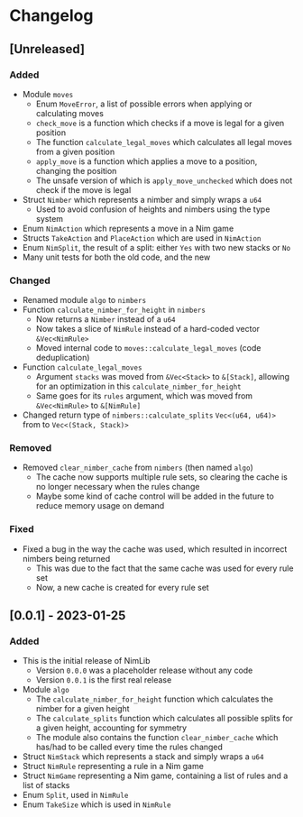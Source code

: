 # Changelog

## [Unreleased]

### Added

- Module `moves`
  - Enum `MoveError`, a list of possible errors when applying or calculating moves
  - `check_move` is a function which checks if a move is legal for a given position
  - The function `calculate_legal_moves` which calculates all legal moves from a given position
  - `apply_move` is a function which applies a move to a position, changing the position
  - The unsafe version of which is `apply_move_unchecked` which does not check if the move is legal
- Struct `Nimber` which represents a nimber and simply wraps a `u64`
  - Used to avoid confusion of heights and nimbers using the type system
- Enum `NimAction` which represents a move in a Nim game
- Structs `TakeAction` and `PlaceAction` which are used in `NimAction`
- Enum `NimSplit`, the result of a split: either `Yes` with two new stacks or `No`
- Many unit tests for both the old code, and the new

### Changed

- Renamed module `algo` to `nimbers`
- Function `calculate_nimber_for_height` in `nimbers`
  - Now returns a `Nimber` instead of a `u64`
  - Now takes a slice of `NimRule` instead of a hard-coded vector `&Vec<NimRule>`
  - Moved internal code to `moves::calculate_legal_moves` (code deduplication)
- Function `calculate_legal_moves`
  - Argument `stacks` was moved from `&Vec<Stack>` to `&[Stack]`, allowing for an optimization in this `calculate_nimber_for_height`
  - Same goes for its `rules` argument, which was moved from `&Vec<NimRule>` to `&[NimRule]`
- Changed return type of `nimbers::calculate_splits` `Vec<(u64, u64)>` from to `Vec<(Stack, Stack)>`

### Removed

- Removed `clear_nimber_cache` from `nimbers` (then named `algo`)
  - The cache now supports multiple rule sets, so clearing the cache is no longer necessary when the rules change
  - Maybe some kind of cache control will be added in the future to reduce memory usage on demand

### Fixed

- Fixed a bug in the way the cache was used, which resulted in incorrect nimbers being returned
  - This was due to the fact that the same cache was used for every rule set
  - Now, a new cache is created for every rule set

## [0.0.1] - 2023-01-25

### Added

- This is the initial release of NimLib
  - Version `0.0.0` was a placeholder release without any code
  - Version `0.0.1` is the first real release
- Module `algo`
  - The `calculate_nimber_for_height` function which calculates the nimber for a given height
  - The `calculate_splits` function which calculates all possible splits for a given height, accounting for symmetry
  - The module also contains the function `clear_nimber_cache` which has/had to be called every time the rules changed
- Struct `NimStack` which represents a stack and simply wraps a `u64`
- Struct `NimRule` representing a rule in a Nim game
- Struct `NimGame` representing a Nim game, containing a list of rules and a list of stacks
- Enum `Split`, used in `NimRule`
- Enum `TakeSize` which is used in `NimRule`
